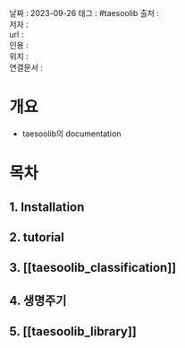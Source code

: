 
날짜 : 2023-09-26
태그 :   #taesoolib
출처 :   
저자 :   
url :   
인용 :   
위치 :  
연결문서 :   


# 개요

- taesoolib의 documentation 

# 목차

## 1. Installation

## 2. tutorial

## 3. [[taesoolib_classification]]

## 4. 생명주기

## 5. [[taesoolib_library]]

 